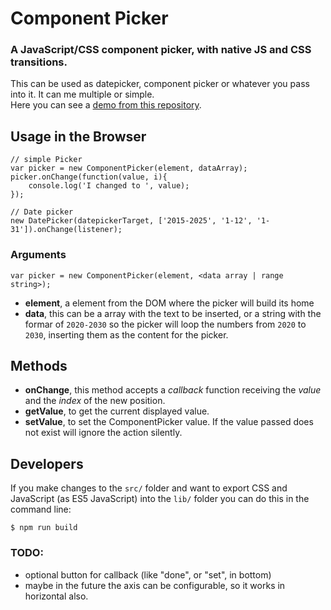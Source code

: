 
# Component Picker

### A JavaScript/CSS component picker, with native JS and CSS transitions.



This can be used as datepicker, component picker or whatever you pass into it. It can me multiple or simple.  
Here you can see a [demo from this repository](https://rawgit.com/SergioCrisostomo/ComponentPicker/master/demo.html).

## Usage in the Browser

	// simple Picker
	var picker = new ComponentPicker(element, dataArray);
	picker.onChange(function(value, i){
		console.log('I changed to ', value);
	});

	// Date picker
	new DatePicker(datepickerTarget, ['2015-2025', '1-12', '1-31']).onChange(listener);

### Arguments

    var picker = new ComponentPicker(element, <data array | range string>);

 - **element**, a element from the DOM where the picker will build its home
 - **data**, this can be a array with the text to be inserted, or a string with the formar of `2020-2030` so the picker will loop the numbers from `2020` to `2030`, inserting them as the content for the picker.


## Methods

 - **onChange**, this method accepts a _callback_ function receiving the _value_ and the _index_ of the new position.
 - **getValue**, to get the current displayed value.
 - **setValue**, to set the ComponentPicker value. If the value passed does not exist will ignore the action silently.

## Developers

If you make changes to the `src/` folder and want to export CSS and JavaScript (as ES5 JavaScript) into the `lib/` folder you can do this in the command line:

    $ npm run build

### TODO:

 - optional button for callback (like "done", or "set", in bottom)
 - maybe in the future the axis can be configurable, so it works in horizontal also.
